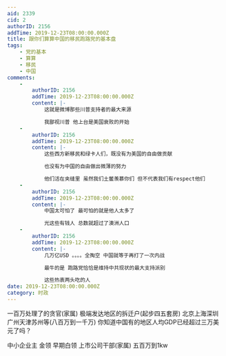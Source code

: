 ```yaml
---
aid: 2339
cid: 2
authorID: 2156
addTime: 2019-12-23T08:00:00.000Z
title: 跟你们算算中国的移民跑路党的基本盘
tags:
    - 党的基本
    - 算算
    - 移民
    - 中国
comments:
    -
        authorID: 2156
        addTime: 2019-12-23T08:00:00.000Z
        content: |-
            这就是微博那些川普支持者的最大来源

            我鄙视川普 他上台是美国衰败的开始
    -
        authorID: 2156
        addTime: 2019-12-23T08:00:00.000Z
        content: |-
            这些西方新移民和绿卡人们，既没有为美国的自由做贡献

            也没有为中国的自由做出微薄的努力

            他们活在夹缝里 虽然我们土鳖羡慕你们 但不代表我们有respect他们
    -
        authorID: 2156
        addTime: 2019-12-23T08:00:00.000Z
        content: |-
            中国太可怕了 最可怕的就是他人太多了

            光这些有钱人 总数就超过了澳洲人口
    -
        authorID: 2156
        addTime: 2019-12-23T08:00:00.000Z
        content: |-
            几万亿USD 。。。。全掏空 中国就等于再打了一次内战

            最牛的是 跑路党恰恰是维持中共现状的最大支持派别

            这些热衷两头吃的人
date: 2019-12-23T08:00:00.000Z
category: 时政
---
```


一百万处理了的贪官(家属) 极端发达地区的拆迁户(起步四五套房) 北京上海深圳广州天津苏州等(八百万到一千万) 你知道中国有的地区人均GDP已经超过三万美元了吗？

中小企业主 金领 早期白领 上市公司干部(家属) 五百万到1kw
